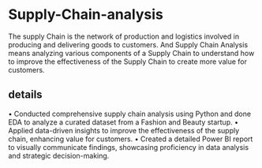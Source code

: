 # Supply-Chain-analysis
The supply Chain is the network of production and logistics involved in producing and delivering goods to customers. And Supply Chain Analysis means analyzing various components of a Supply Chain to understand how to improve the effectiveness of the Supply Chain to create more value for customers.
## details
•	Conducted comprehensive supply chain analysis using Python and done EDA to analyze a curated dataset from a Fashion and Beauty startup.
•	 Applied data-driven insights to improve the effectiveness of the supply chain, enhancing value for customers.
•	 Created a detailed Power BI report to visually communicate findings, showcasing proficiency in data analysis and strategic decision-making.
